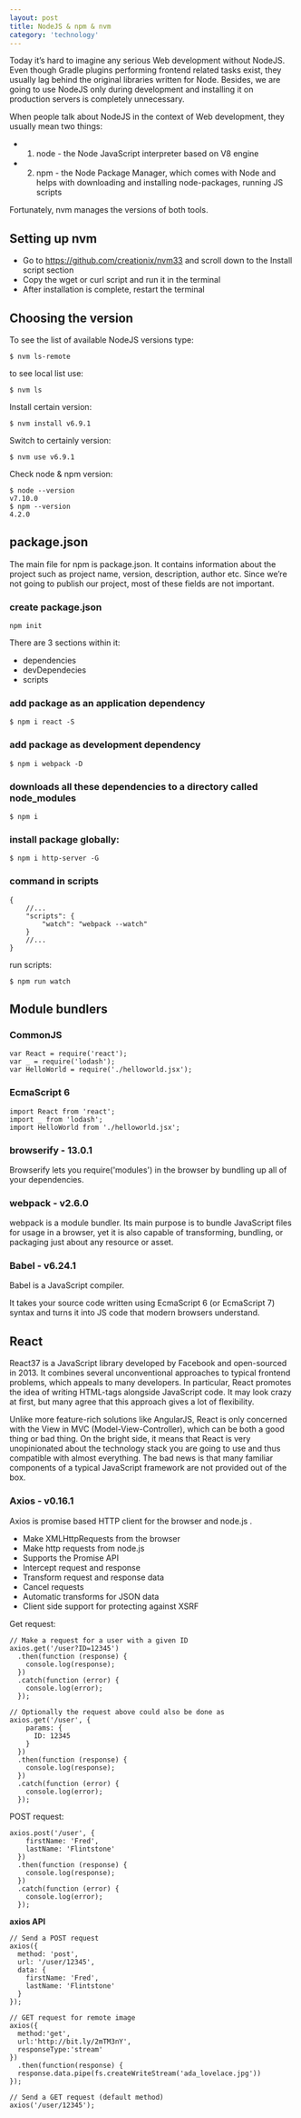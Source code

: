 ```yaml
---
layout: post
title: NodeJS & npm & nvm
category: 'technology'
---
```


Today it’s hard to imagine any serious Web development without NodeJS. Even though Gradle plugins performing frontend related tasks exist, they usually lag behind the original libraries written for Node. Besides, we are going to use NodeJS only during development and installing it on production servers is completely unnecessary.

When people talk about NodeJS in the context of Web development, they usually mean two things:
-   1. node - the Node JavaScript interpreter based on V8 engine
-   2. npm - the Node Package Manager, which comes with Node and helps with downloading and installing node-packages, running JS scripts

Fortunately, nvm manages the versions of both tools.

##  Setting up nvm
-   Go to https://github.com/creationix/nvm33 and scroll down to the Install script section 
-   Copy the wget or curl script and run it in the terminal
-   After installation is complete, restart the terminal


##  Choosing the version

To see the list of available NodeJS versions type:

```$ nvm ls-remote``` 

to see local list use: 

```$ nvm ls```

Install certain version:

```$ nvm install v6.9.1 ```

Switch to certainly version:

```$ nvm use v6.9.1```

Check node & npm version:

``` 
$ node --version
v7.10.0
$ npm --version
4.2.0
```

##  package.json

The main file for npm is package.json. It contains information about the project such as project name, version, description, author etc. Since we’re not going to publish our project, most of these fields are not important.

### create package.json

``` npm init ```

There are 3 sections within it:
-   dependencies
-   devDependecies
-   scripts

### add package as an application dependency

```$ npm i react -S```

### add package as development dependency

```$ npm i webpack -D```

### downloads all these dependencies to a directory called node_modules

```$ npm i ```

### install package globally:

```$ npm i http-server -G```

### command in scripts

``` 
{
    //...
    "scripts": {
        "watch": "webpack --watch"
    }
    //... 
}
```

run scripts:

```$ npm run watch```

##  Module bundlers

### CommonJS 

``` 
var React = require('react');
var _ = require('lodash');
var HelloWorld = require('./helloworld.jsx');
```

### EcmaScript 6

``` 
import React from 'react';
import _ from 'lodash';
import HelloWorld from './helloworld.jsx';
```

### browserify - 13.0.1

Browserify lets you require('modules') in the browser by bundling up all of your dependencies.

### webpack - v2.6.0

webpack is a module bundler. Its main purpose is to bundle JavaScript files for usage in a browser, yet it is also capable of transforming, bundling, or packaging just about any resource or asset.

### Babel - v6.24.1

Babel is a JavaScript compiler.

It takes your source code written using EcmaScript 6 (or EcmaScript 7) syntax and turns it into JS code that modern browsers understand.

##  React

React37 is a JavaScript library developed by Facebook and open-sourced in 2013. It combines several unconventional approaches to typical frontend problems, which appeals to many developers. In particular, React promotes the idea of writing HTML-tags alongside JavaScript code. It may look crazy at first, but many agree that this approach gives a lot of flexibility. 

Unlike more feature-rich solutions like AngularJS, React is only concerned with the View in MVC (Model-View-Controller), which can be both a good thing or bad thing. On the bright side, it means that React is very unopinionated about the technology stack you are going to use and thus compatible with almost everything. The bad news is that many familiar components of a typical JavaScript framework are not provided out of the box.

### Axios - v0.16.1

Axios is promise based HTTP client for the browser and node.js .

-   Make XMLHttpRequests from the browser
-   Make http requests from node.js
-   Supports the Promise API
-   Intercept request and response
-   Transform request and response data
-   Cancel requests
-   Automatic transforms for JSON data
-   Client side support for protecting against XSRF

Get request:

``` 
// Make a request for a user with a given ID
axios.get('/user?ID=12345')
  .then(function (response) {
    console.log(response);
  })
  .catch(function (error) {
    console.log(error);
  });

// Optionally the request above could also be done as
axios.get('/user', {
    params: {
      ID: 12345
    }
  })
  .then(function (response) {
    console.log(response);
  })
  .catch(function (error) {
    console.log(error);
  });
```

POST request:

``` 
axios.post('/user', {
    firstName: 'Fred',
    lastName: 'Flintstone'
  })
  .then(function (response) {
    console.log(response);
  })
  .catch(function (error) {
    console.log(error);
  });
```

**axios API**

``` 
// Send a POST request
axios({
  method: 'post',
  url: '/user/12345',
  data: {
    firstName: 'Fred',
    lastName: 'Flintstone'
  }
});

// GET request for remote image
axios({
  method:'get',
  url:'http://bit.ly/2mTM3nY',
  responseType:'stream'
})
  .then(function(response) {
  response.data.pipe(fs.createWriteStream('ada_lovelace.jpg'))
});

// Send a GET request (default method)
axios('/user/12345');
```